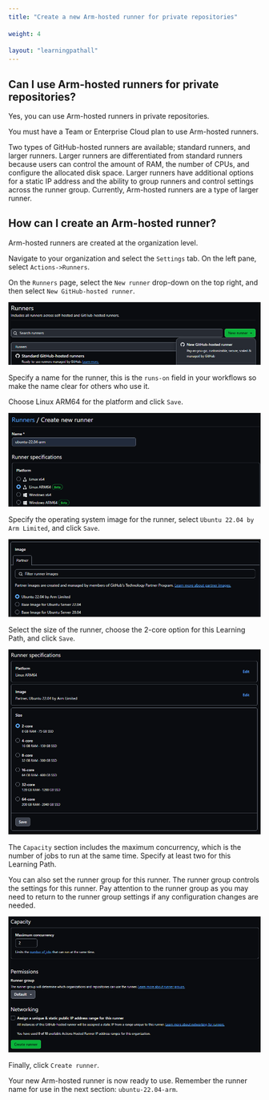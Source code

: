 ```yaml
---
title: "Create a new Arm-hosted runner for private repositories"

weight: 4

layout: "learningpathall"
---
```


## Can I use Arm-hosted runners for private repositories?

Yes, you can use Arm-hosted runners in private repositories.

You must have a Team or Enterprise Cloud plan to use Arm-hosted runners.

Two types of GitHub-hosted runners are available; standard runners, and larger runners. Larger runners are differentiated from standard runners because users can control the amount of RAM, the number of CPUs, and configure the allocated disk space. Larger runners have additional options for a static IP address and the ability to group runners and control settings across the runner group. Currently, Arm-hosted runners are a type of larger runner.

## How can I create an Arm-hosted runner?

Arm-hosted runners are created at the organization level.

Navigate to your organization and select the `Settings` tab. On the left pane, select `Actions->Runners`.

On the `Runners` page, select the `New runner` drop-down on the top right, and then select `New GitHub-hosted runner`.

![new-runner #center](_images/new-runner.png)


Specify a name for the runner, this is the `runs-on` field in your workflows so make the name clear for others who use it.

Choose Linux ARM64 for the platform and click `Save`.

![platform #center](_images/platform.png)

Specify the operating system image for the runner, select `Ubuntu 22.04 by Arm Limited`, and click `Save`.

![image #center](_images/image.png)

Select the size of the runner, choose the 2-core option for this Learning Path, and click `Save`.

![specifications #center](_images/specifications.png)

The `Capacity` section includes the maximum concurrency, which is the number of jobs to run at the same time. Specify at least two for this Learning Path.

You can also set the runner group for this runner. The runner group controls the settings for this runner. Pay attention to the runner group as you may need to return to the runner group settings if any configuration changes are needed.

![capacity #center](_images/capacity.png)

Finally, click `Create runner`.

Your new Arm-hosted runner is now ready to use. Remember the runner name for use in the next section: `ubuntu-22.04-arm`. 
